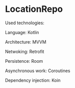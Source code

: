 # LocationRepo

Used technologies:

Language: Kotlin

Architecture: MVVM

Netwoking: Retrofit

Persistence: Room

Asynchronous work: Coroutines

Dependency injection: Koin

